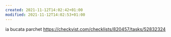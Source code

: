 ```yaml
---
created: 2021-11-12T14:02:42+01:00
modified: 2021-11-12T14:02:53+01:00
---
```


ia bucata parchet
 https://checkvist.com/checklists/820457/tasks/52832324
